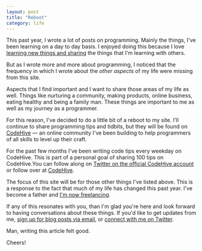 ```yaml
---
layout: post
title: "Reboot"
category: life
---
```


This past year, I wrote a lot of posts on programming. Mainly the things, I've been learning on a day to day basis. I enjoyed doing this because I love [learning new things and sharing](http://michaellee.co/quest-teach-learn/) the things that I'm learning with others.

But as I wrote more and more about programming, I noticed that the frequency in which I wrote about the _other aspects_ of my life were missing from this site.

Aspects that I find important and I want to share those areas of my life as well. Things like nurturing a community, making products, online business, eating healthy and being a family man. These things are important to me as well as my journey as a programmer.

For this reason, I've decided to do a little bit of a reboot to my site. I'll continue to share programming tips and tidbits, but they will be found on [CodeHive](https://www.codehive.io) &mdash; an online community I've been building to help programmers of all skills to level up their craft.

For the past few months I've been writing code tips every weekday on CodeHive. This is part of a personal goal of sharing 100 tips on CodeHive.You can follow along on [Twitter on the official CodeHive account](https://twitter.com/codehiveio) or follow over at [CodeHive](https://www.codehive.io/tags/100CodeTips).

The focus of this site will be for those other things I've listed above. This is a response to the fact that much of my life has changed this past year. I've become a father and [I'm now freelancing](http://michaellee.co/my-last-and-first-day/).

If any of this resonates with you, than I'm glad you're here and look forward to having conversations about these things. If you'd like to get updates from me, [sign up for blog posts via email](http://eepurl.com/-zz01), or [connect with me on Twitter](https://twitter.com/hellomichaellee).

Man, writing this article felt good.

Cheers!
